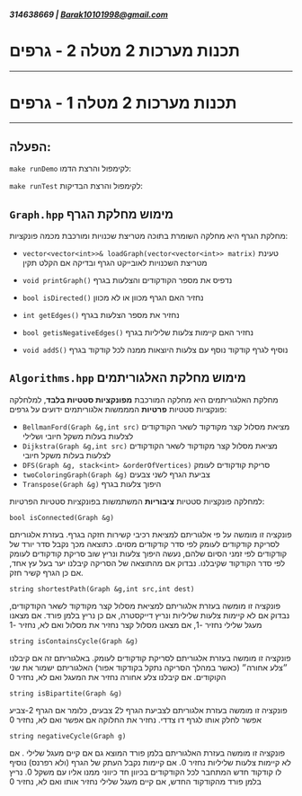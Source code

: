 ##### 314638669 | Barak10101998@gmail.com

# תכנות מערכות 2 מטלה 2  - גרפים
___


# תכנות מערכות 2 מטלה 1  - גרפים
___
הפעלה:
---
```make runDemo``` לקימפול והרצת הדמו:

```make runTest``` לקימפול והרצת הבדיקות:


`Graph.hpp` מימוש מחלקת הגרף
---
מחלקת הגרף היא מחלקה השומרת בתוכה מטריצת שכנויות ומורכבת מכמה פונקציות:

- `vector<vector<int>>& loadGraph(vector<vector<int>> matrix)` טעינת מטריצת השכנויות לאובייקט הגרף ובדיקה אם הקלט תקין 

- `void printGraph()` נדפיס את מספר הקודקודים והצלעות בגרף

- `bool isDirected()` נחזיר האם הגרף מכוון או לא מכוון

- `int getEdges()` נחזיר את מספר הצלעות בגרף

- `bool getisNegativeEdges()` נחזיר האם קיימות צלעות שליליות בגרף

- `void addS()` נוסיף לגרף קודקוד נוסף עם צלעות היוצאות ממנה לכל קודקוד בגרף

`Algorithms.hpp` מימוש מחלקת האלגוריתמים
---

מחלקת האלגוריתמים היא מחלקה המורכבת **מפונקציות סטטיות בלבד**, למלחלקה פונקציות סטטיות **פרטיות** המממשות 
אלגוריתמים ידועים על גרפים:


- `BellmanFord(Graph &g,int src)` מציאת מסלול קצר מקודקוד לשאר הקודקודים לצלעות בעלות משקל חיובי ושלילי
- `Dijkstra(Graph &g,int src)` מציאת מסלול קצר מקודקוד לשאר הקודקודים לצלעות בעלות משקל חיובי
- `DFS(Graph &g, stack<int> &orderOfVertices)` סריקת קודקודים לעומק
- `twoColoringGraph(Graph &g)` צביעת הגרף לשני צבעים
- `Transpose(Graph &g)` היפוך צלעות בגרף

למחלקה פונקציות סטטיות **ציבוריות** המשתמשות בפונקציות סטטיות הפרטיות:

`bool isConnected(Graph &g)`

פונקציה זו מומשה על פי אלגוריתם למציאת רכיבי קשירות חזקה בגרף. 
בעזרת אלגוריתם לסריקת קודקודים לעומק לפי סדר קודקודים מסוים.
כתוצאה מכך נקבל סדר יורד של קודקודים לפי זמני הסיום שלהם, 
נעשה היפוך צלעות
ונריץ שוב סריקת קודקודים לעומק לפי סדר הקודקוד שקיבלנו.
נבדוק אם מהתוצאה של הסריקה קיבלנו יער בעל עץ אחד, אם כן הגרף קשיר חזק.

`string shortestPath(Graph &g,int src,int dest)`

פונקציה זו מומשה בעזרת אלגוריתם למציאת מסלול קצר מקודקוד לשאר הקודקודים,
נבדוק אם לא קיימות צלעות שליליות ונריץ דייקסטרה, אם כן נריץ בלמן פורד. אם מצאנו מעגל שלילי נחזיר -1,
אם מצאנו מסלול קצר נחזיר את מסלול ואם לא, נחזיר -1 

`string isContainsCycle(Graph &g)`

פונקציה זו מומשה בעזרת אלגוריתם לסריקת קודקודים לעומק. באלגוריתם זה אם קיבלנו ״צלע אחורה״ (כאשר במהלך הסריקה נתקל בקודקוד אפור) האלגוריתם ישמור את שני הקוקודים.
אם קיבלנו צלע אחורה נחזיר את המעגל ואם לא, נחזיר 0

`string isBipartite(Graph &g)`

פונקציה זו מומשה בעזרת אלגוריתם לצביעת הגרף ל2 צבעים, כלומר אם הגרף 2-צביע אפשר לחלק אותו לגרף דו צדדי.
נחזיר את החלוקה אם אפשר ואם לא, נחזיר 0

`string negativeCycle(Graph g)`

פונקציה זו מומשה בעזרת האלגוריתם בלמן פורד המוצא גם אם קיים מעגל שלילי .
אם לא קיימות צלעות שליליות נחזיר 0.
אם קיימות
נקבל העתק של הגרף (ולא רפרנס) נוסיף לו קודקוד חדש המתחבר לכל הקודקודים בכיוון חד כיווני ממנו אליו עם משקל 0.
 נריץ בלמן פורד מהקודקוד החדש,
אם קיים מעגל שלילי נחזיר אותו ואם לא, נחזיר 0
